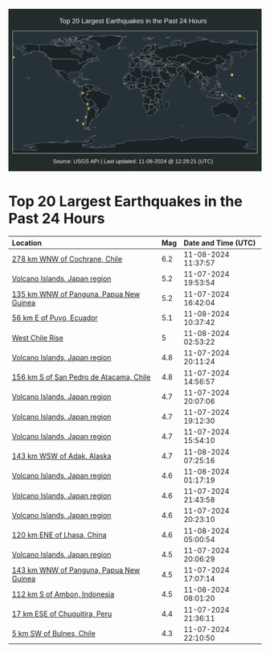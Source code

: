 ![Map](./map.png)

# Top 20 Largest Earthquakes in the Past 24 Hours

| Location | Mag | Date and Time (UTC) |
|:---|:---|:---|
| [278 km WNW of Cochrane, Chile](https://earthquake.usgs.gov/earthquakes/eventpage/us7000nql2) | 6.2 | 11-08-2024 11:37:57 |
| [Volcano Islands, Japan region](https://earthquake.usgs.gov/earthquakes/eventpage/us7000nqha) | 5.2 | 11-07-2024 19:53:54 |
| [135 km WNW of Panguna, Papua New Guinea](https://earthquake.usgs.gov/earthquakes/eventpage/us7000nqfp) | 5.2 | 11-07-2024 16:42:04 |
| [56 km E of Puyo, Ecuador](https://earthquake.usgs.gov/earthquakes/eventpage/us7000nqkx) | 5.1 | 11-08-2024 10:37:42 |
| [West Chile Rise](https://earthquake.usgs.gov/earthquakes/eventpage/us7000nqj9) | 5 | 11-08-2024 02:53:22 |
| [Volcano Islands, Japan region](https://earthquake.usgs.gov/earthquakes/eventpage/us7000nqhf) | 4.8 | 11-07-2024 20:11:24 |
| [156 km S of San Pedro de Atacama, Chile](https://earthquake.usgs.gov/earthquakes/eventpage/us7000nqea) | 4.8 | 11-07-2024 14:56:57 |
| [Volcano Islands, Japan region](https://earthquake.usgs.gov/earthquakes/eventpage/us7000nqhd) | 4.7 | 11-07-2024 20:07:06 |
| [Volcano Islands, Japan region](https://earthquake.usgs.gov/earthquakes/eventpage/us7000nqh5) | 4.7 | 11-07-2024 19:12:30 |
| [Volcano Islands, Japan region](https://earthquake.usgs.gov/earthquakes/eventpage/us7000nqec) | 4.7 | 11-07-2024 15:54:10 |
| [143 km WSW of Adak, Alaska](https://earthquake.usgs.gov/earthquakes/eventpage/us7000nqkc) | 4.7 | 11-08-2024 07:25:16 |
| [Volcano Islands, Japan region](https://earthquake.usgs.gov/earthquakes/eventpage/us7000nqj5) | 4.6 | 11-08-2024 01:17:19 |
| [Volcano Islands, Japan region](https://earthquake.usgs.gov/earthquakes/eventpage/us7000nqi9) | 4.6 | 11-07-2024 21:43:58 |
| [Volcano Islands, Japan region](https://earthquake.usgs.gov/earthquakes/eventpage/us7000nqhg) | 4.6 | 11-07-2024 20:23:10 |
| [120 km ENE of Lhasa, China](https://earthquake.usgs.gov/earthquakes/eventpage/us7000nqjm) | 4.6 | 11-08-2024 05:00:54 |
| [Volcano Islands, Japan region](https://earthquake.usgs.gov/earthquakes/eventpage/us7000nqhs) | 4.5 | 11-07-2024 20:06:29 |
| [143 km WNW of Panguna, Papua New Guinea](https://earthquake.usgs.gov/earthquakes/eventpage/us7000nqgq) | 4.5 | 11-07-2024 17:07:14 |
| [112 km S of Ambon, Indonesia](https://earthquake.usgs.gov/earthquakes/eventpage/us7000nqkj) | 4.5 | 11-08-2024 08:01:20 |
| [17 km ESE of Chuquitira, Peru](https://earthquake.usgs.gov/earthquakes/eventpage/us7000nqi5) | 4.4 | 11-07-2024 21:36:11 |
| [5 km SW of Bulnes, Chile](https://earthquake.usgs.gov/earthquakes/eventpage/us7000nqii) | 4.3 | 11-07-2024 22:10:50 |
